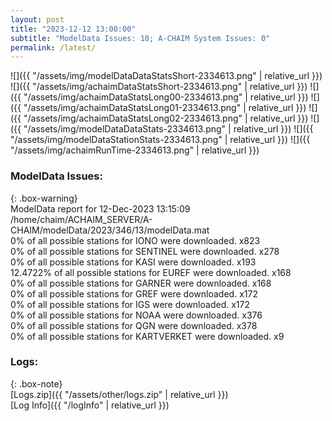 ```yaml
---
layout: post
title: "2023-12-12 13:00:00"
subtitle: "ModelData Issues: 10; A-CHAIM System Issues: 0"
permalink: /latest/
---
```


![]({{ "/assets/img/modelDataDataStatsShort-2334613.png" | relative_url }})
![]({{ "/assets/img/achaimDataStatsShort-2334613.png" | relative_url }})
![]({{ "/assets/img/achaimDataStatsLong00-2334613.png" | relative_url }})
![]({{ "/assets/img/achaimDataStatsLong01-2334613.png" | relative_url }})
![]({{ "/assets/img/achaimDataStatsLong02-2334613.png" | relative_url }})
![]({{ "/assets/img/modelDataDataStats-2334613.png" | relative_url }})
![]({{ "/assets/img/modelDataStationStats-2334613.png" | relative_url }})
![]({{ "/assets/img/achaimRunTime-2334613.png" | relative_url }})


### ModelData Issues:  
  
{: .box-warning}  
 ModelData report for 12-Dec-2023 13:15:09   
 /home/chaim/ACHAIM_SERVER/A-CHAIM/modelData/2023/346/13/modelData.mat   
 0% of all possible stations for IONO were downloaded. x823   
 0% of all possible stations for SENTINEL were downloaded. x278   
 0% of all possible stations for KASI were downloaded. x193   
 12.4722% of all possible stations for EUREF were downloaded. x168   
 0% of all possible stations for GARNER were downloaded. x168   
 0% of all possible stations for GREF were downloaded. x172   
 0% of all possible stations for IGS were downloaded. x172   
 0% of all possible stations for NOAA were downloaded. x376   
 0% of all possible stations for QGN were downloaded. x378   
 0% of all possible stations for KARTVERKET were downloaded. x9   
  


### Logs:  
  
{: .box-note}  
[Logs.zip]({{ "/assets/other/logs.zip" | relative_url }})  
[Log Info]({{ "/logInfo" | relative_url }})  
